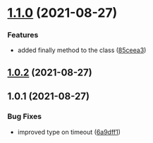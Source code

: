 # [1.1.0](https://github.com/electather/task-repeater/compare/1.0.2...1.1.0) (2021-08-27)


### Features

* added finally method to the class ([85ceea3](https://github.com/electather/task-repeater/commit/85ceea3165fd51e513494578895b07e80d4ad3f2))

## [1.0.2](https://github.com/electather/task-repeater/compare/1.0.1...1.0.2) (2021-08-27)

## 1.0.1 (2021-08-27)


### Bug Fixes

* improved type on timeout ([6a9dff1](https://github.com/electather/task-repeater/commit/6a9dff1026331a098694922ae927fa9e803cb37c))

